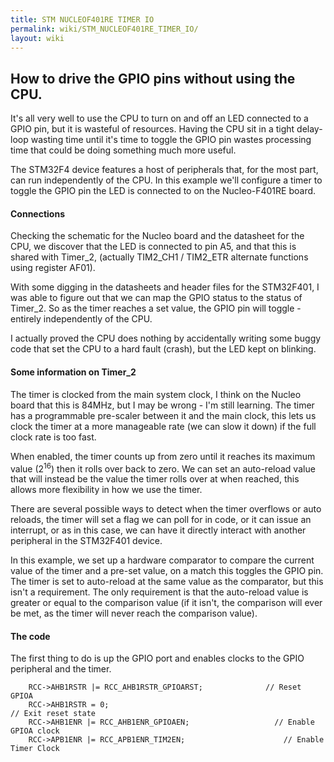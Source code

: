 ```yaml
---
title: STM NUCLEOF401RE TIMER IO
permalink: wiki/STM_NUCLEOF401RE_TIMER_IO/
layout: wiki
---
```


How to drive the GPIO pins without using the CPU.
-------------------------------------------------

It's all very well to use the CPU to turn on and off an LED connected to
a GPIO pin, but it is wasteful of resources. Having the CPU sit in a
tight delay-loop wasting time until it's time to toggle the GPIO pin
wastes processing time that could be doing something much more useful.

The STM32F4 device features a host of peripherals that, for the most
part, can run independently of the CPU. In this example we'll configure
a timer to toggle the GPIO pin the LED is connected to on the
Nucleo-F401RE board.

#### Connections

Checking the schematic for the Nucleo board and the datasheet for the
CPU, we discover that the LED is connected to pin A5, and that this is
shared with Timer\_2, (actually TIM2\_CH1 / TIM2\_ETR alternate
functions using register AF01).

With some digging in the datasheets and header files for the STM32F401,
I was able to figure out that we can map the GPIO status to the status
of Timer\_2. So as the timer reaches a set value, the GPIO pin will
toggle - entirely independently of the CPU.

I actually proved the CPU does nothing by accidentally writing some
buggy code that set the CPU to a hard fault (crash), but the LED kept on
blinking.

#### Some information on Timer\_2

The timer is clocked from the main system clock, I think on the Nucleo
board that this is 84MHz, but I may be wrong - I'm still learning. The
timer has a programmable pre-scaler between it and the main clock, this
lets us clock the timer at a more manageable rate (we can slow it down)
if the full clock rate is too fast.

When enabled, the timer counts up from zero until it reaches its maximum
value (2<sup>16</sup>) then it rolls over back to zero. We can set an
auto-reload value that will instead be the value the timer rolls over at
when reached, this allows more flexibility in how we use the timer.

There are several possible ways to detect when the timer overflows or
auto reloads, the timer will set a flag we can poll for in code, or it
can issue an interrupt, or as in this case, we can have it directly
interact with another peripheral in the STM32F401 device.

In this example, we set up a hardware comparator to compare the current
value of the timer and a pre-set value, on a match this toggles the GPIO
pin. The timer is set to auto-reload at the same value as the
comparator, but this isn't a requirement. The only requirement is that
the auto-reload value is greater or equal to the comparison value (if it
isn't, the comparison will ever be met, as the timer will never reach
the comparison value).

#### The code

The first thing to do is up the GPIO port and enables clocks to the GPIO
peripheral and the timer.

        RCC->AHB1RSTR |= RCC_AHB1RSTR_GPIOARST;              // Reset GPIOA
        RCC->AHB1RSTR = 0;                                                      // Exit reset state
        RCC->AHB1ENR |= RCC_AHB1ENR_GPIOAEN;                   // Enable GPIOA clock
        RCC->APB1ENR |= RCC_APB1ENR_TIM2EN;                      // Enable Timer Clock
